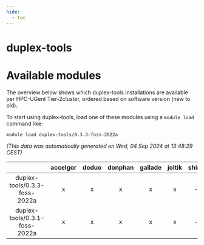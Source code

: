 ```yaml
---
hide:
  - toc
---
```


duplex-tools
============

# Available modules


The overview below shows which duplex-tools installations are available per HPC-UGent Tier-2cluster, ordered based on software version (new to old).

To start using duplex-tools, load one of these modules using a `module load` command like:

```shell
module load duplex-tools/0.3.3-foss-2022a
```

*(This data was automatically generated on Wed, 04 Sep 2024 at 13:48:29 CEST)*  

| |accelgor|doduo|donphan|gallade|joltik|shinx|skitty|
| :---: | :---: | :---: | :---: | :---: | :---: | :---: | :---: |
|duplex-tools/0.3.3-foss-2022a|x|x|x|x|x|-|x|
|duplex-tools/0.3.1-foss-2022a|x|x|x|x|x|-|x|
